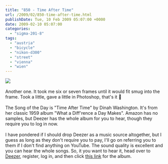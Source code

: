 ```yaml
---
title: "850 - Time After Time"
url: /2009/02/850-time-after-time.html
publishDate: Tue, 10 Feb 2009 05:07:00 +0000
date: 2009-02-10 05:07:00
categories: 
  - "sigma-201-8"
tags: 
  - "austria"
  - "bicycle"
  - "nikon-d300"
  - "street"
  - "vienna"
  - "wien"
---
```

<a href="https://d25zfm9zpd7gm5.cloudfront.net/1200x1200/2009/20090209_083751_ps.jpg" target="_blank"><img src="https://d25zfm9zpd7gm5.cloudfront.net/0600x0600/2009/20090209_083751_ps.jpg"/></a><br/><br/>Another one. It took me six or seven frames until it would fit smug into the frame. Took a little, gave a little in Photoshop, that's it 🙂<br/><br/> The Song of the Day is "Time After Time" by Dinah Washington. It's from her classic 1959 album "What a Diff'rence a Day Makes". Amazon has no samples, but Deezer has the whole album for you to hear, though they require you to log in now.<br/><br/>I have pondered if I should drop Deezer as a music source altogether, but I guess as long as they don't require you to pay, I'll go on referring you to them if I don't find anything on YouTube. The sound quality is excellent and you can hear the whole songs. So, it you want to hear it, head over to <a href="http://www.deezer.com/" target="_blank">Deezer</a>, register, log in, and then click <a href="http://www.deezer.com/#music/album/126429" target="_blank">this link</a> for the album.
